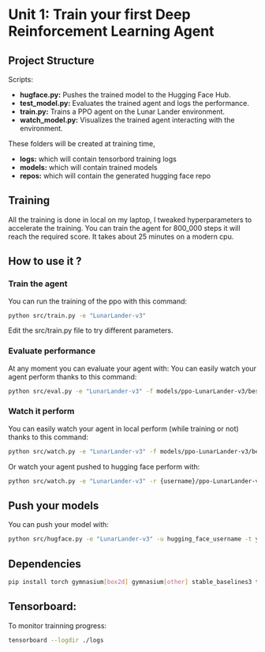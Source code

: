 # Unit 1: Train your first Deep Reinforcement Learning Agent

## Project Structure

Scripts:
* **hugface.py:** Pushes the trained model to the Hugging Face Hub.
* **test_model.py:** Evaluates the trained agent and logs the performance.
* **train.py:** Trains a PPO agent on the Lunar Lander environment.
* **watch_model.py:** Visualizes the trained agent interacting with the environment.

These folders will be created at training time,
* **logs:** which will contain tensorbord training logs
* **models:** which will contain trained models
* **repos:** which will contain the generated hugging face repo

## Training

All the training is done in local on my laptop, I tweaked hyperparameters to accelerate the training.
You can train the agent for 800_000 steps it will reach the required score. It takes about 25 minutes on a modern cpu.

## How to use it ?

### Train the agent

You can run the training of the ppo with this command:

```bash
python src/train.py -e "LunarLander-v3"
```
Edit the src/train.py file to try different parameters. 

### Evaluate performance

At any moment you can evaluate your agent with:
You can easily watch your agent perform thanks to this command:
```bash
python src/eval.py -e "LunarLander-v3" -f models/ppo-LunarLander-v3/best_model.zip
```

### Watch it perform

You can easily watch your agent in local perform (while training or not) thanks to this command:
```bash
python src/watch.py -e "LunarLander-v3" -f models/ppo-LunarLander-v3/best_model.zip
```

Or watch your agent pushed to hugging face perform with:
```bash
python src/watch.py -e "LunarLander-v3" -r {username}/ppo-LunarLander-v3 -f models/ppo-LunarLander-v3/best_model.zip
```

## Push your models

You can push your model with:
```bash
python src/hugface.py -e "LunarLander-v3" -u hugging_face_username -t your_token
```

## Dependencies

```bash
pip install torch gymnasium[box2d] gymnasium[other] stable_baselines3 tensorboard huggingface-hub huggingface-sb3
```

## Tensorboard:

To monitor trainning progress:

```bash
tensorboard --logdir ./logs
```
